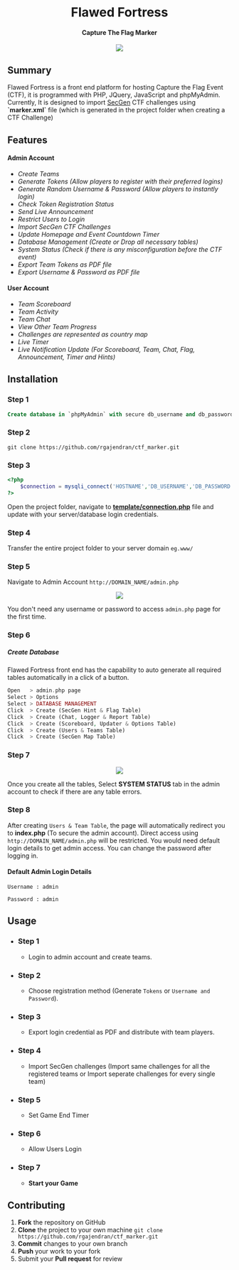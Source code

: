 <h1 align="center"> Flawed Fortress</h1>
<h4 align="center">Capture The Flag Marker</h4>
<p align="center">
<img align="center" src="https://cloud.githubusercontent.com/assets/12548071/25828874/ad225488-344a-11e7-84f1-2add49df6818.gif">
</p>
<h2>Summary</h2>
<p>Flawed Fortress is a front end platform for hosting Capture the Flag Event (CTF), it is programmed with PHP, JQuery, JavaScript and phpMyAdmin. Currently, It is designed to import <a href="https://github.com/cliffe/SecGen">SecGen</a> CTF challenges using <b>`marker.xml`</b> file (which is generated in the project folder when creating a CTF Challenge)</p>

<h2>Features</h2>

<h4>Admin Account</h4>

* <i>Create Teams</i>
* <i>Generate Tokens (Allow players to register with their preferred logins) </i>
* <i>Generate Random Username & Password (Allow players to instantly login)</i>
* <i>Check Token Registration Status</i>
* <i>Send Live Announcement</i>
* <i>Restrict Users to Login</i>
* <i>Import SecGen CTF Challenges</i>
* <i>Update Homepage and Event Countdown Timer</i>
* <i>Database Management (Create or Drop all necessary tables)</i>
* <i>System Status (Check if there is any misconfiguration before the CTF event)</i>
* <i>Export Team Tokens as PDF file</i>
* <i>Export Username & Password as PDF file</i>

<h4>User Account</h4>

* <i>Team Scoreboard</i>
* <i>Team Activity</i>
* <i>Team Chat</i>
* <i>View Other Team Progress</i>
* <i>Challenges are represented as country map</i>
* <i>Live Timer</i>
* <i>Live Notification Update (For Scoreboard, Team, Chat, Flag, Announcement, Timer and Hints)</i>

<h2>Installation</h2>

<h3>Step 1</h3>

```sql
Create database in `phpMyAdmin` with secure db_username and db_password
```

<h3>Step 2</h3>

```
git clone https://github.com/rgajendran/ctf_marker.git
```
<h3>Step 3</h3>

```php
<?php
    $connection = mysqli_connect('HOSTNAME','DB_USERNAME','DB_PASSWORD','DATABASE_NAME');
?>
```
<p>Open the project folder, navigate to <b><a href="https://github.com/rgajendran/ctf_marker/blob/master/template/connection.php">template/connection.php</a></b> file and update with your server/database login credentials.</p>

<h3>Step 4</h3>

Transfer the entire project folder to your server domain `eg.www/`

<h3>Step 5</h3>

Navigate to Admin Account `http://DOMAIN_NAME/admin.php`

<p align="center">
<img align="center" src="https://cloud.githubusercontent.com/assets/12548071/25828827/56a97f3c-344a-11e7-9388-10f19a3262a5.gif">
</p>

You don't need any username or password to access `admin.php` page for the first time. 

<h3>Step 6</h3><h5>Create Database</h5>

Flawed Fortress front end has the capability to auto generate all required tables automatically in a click of a button. 

```php
Open   > admin.php page
Select > Options
Select > DATABASE MANAGEMENT
Click  > Create (SecGen Hint & Flag Table)
Click  > Create (Chat, Logger & Report Table)
Click  > Create (Scoreboard, Updater & Options Table)
Click  > Create (Users & Teams Table)
Click  > Create (SecGen Map Table)
```
<h3>Step 7</h3>

<p align="center">
<img align="center" src="https://cloud.githubusercontent.com/assets/12548071/25874940/c6e073b0-350c-11e7-919d-9e92ab4a6959.png">
</p>

Once you create all the tables, Select <b>SYSTEM STATUS</b> tab in the admin account to check if there are any table errors.

<h3>Step 8</h3>

After creating `Users & Team Table`, the page will automatically redirect you to <b>index.php</b> (To secure the admin account). Direct access using `http://DOMAIN_NAME/admin.php` will be restricted. You would need default login details to get admin access. You can change the password after logging in.

<h4>Default Admin Login Details</h4>

```
Username : admin

Password : admin
```

<h2>Usage</h2>

* <h3>Step 1</h3>

    * Login to admin account and create teams.

* <h3>Step 2</h3>

    * Choose registration method (Generate `Tokens` or `Username and Password`).
    
* <h3>Step 3</h3>
    
    * Export login credential as PDF and distribute with team players.
    
* <h3>Step 4</h3>    

    * Import SecGen challenges (Import same challenges for all the registered teams or Import seperate challenges for every single team)
    
* <h3>Step 5</h3>    

    * Set Game End Timer
    
* <h3>Step 6</h3>

    * Allow Users Login
    
* <h3>Step 7</h3>

    * <b>Start your Game</b>
    

<h2>Contributing</h2>

 1. **Fork** the repository on GitHub
 2. **Clone** the project to your own machine ```git clone https://github.com/rgajendran/ctf_marker.git```
 3. **Commit** changes to your own branch
 4. **Push** your work to your fork
 5. Submit your **Pull request** for review
